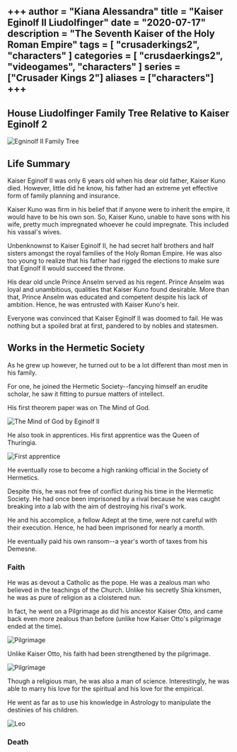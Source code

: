 +++
author = "Kiana Alessandra"
title = "Kaiser Eginolf II Liudolfinger"
date = "2020-07-17"
description = "The Seventh Kaiser of the Holy Roman Empire"
tags = [
    "crusaderkings2",
    "characters"
]
categories = [
    "crusdaerkings2",
    "videogames",
    "characters"
]
series = ["Crusader Kings 2"]
aliases = ["characters"]
+++
---

## House Liudolfinger Family Tree Relative to Kaiser Eginolf 2

![Egninolf II Family Tree](/Eginolf22FamilyTree.png)

## Life Summary

Kaiser Eginolf II was only 6 years old when his dear old father, Kaiser Kuno died. However, little did he know, his father had an extreme yet effective form of family planning and insurance. 

Kaiser Kuno was firm in his belief that if anyone were to inherit the empire, it would have to be his own son. So, Kaiser Kuno, unable to have sons with his wife, pretty much impregnated whoever he could impregnate. This included his vassal's wives. 

Unbenknownst to Kaiser Eginolf II, he had secret half brothers and half sisters amongst the royal families of the Holy Roman Empire. He was also too young to realize that his father had rigged the elections to make sure that Eginolf II would succeed the throne.

His dear old uncle Prince Anselm served as his regent. Prince Anselm was loyal and unambitious, qualities that Kaiser Kuno found desirable. More than that, Prince Anselm was educated and competent despite his lack of ambition. Hence, he was entrusted with Kaiser Kuno's heir.

Everyone was convinced that Kaiser Eginolf II was doomed to fail. He was nothing but a spoiled brat at first, pandered to by nobles and statesmen.

## Works in the Hermetic Society

As he grew up however, he turned out to be a lot different than most men in his family. 

For one, he joined the Hermetic Society--fancying himself an erudite scholar, he saw it fitting to pursue matters of intellect.

His first theorem paper was on The Mind of God. 

![The Mind of God by Eginolf II](/Eginolf221.png)

He also took in apprentices. His first apprentice was the Queen of Thuringia.

![First apprentice](/Eginolf223.png)

He eventually rose to become a high ranking official in the Society of Hermetics.

Despite this, he was not free of conflict during his time in the Hermetic Society. He had once been imprisoned by a rival because he was caught breaking into a lab with the aim of destroying his rival's work.

He and his accomplice, a fellow Adept at the time, were not careful with their execution. Hence, he had been imprisoned for nearly a month.

He eventually paid his own ransom--a year's worth of taxes from his Demesne.

### Faith

He was as devout a Catholic as the pope. He was a zealous man who believed in the teachings of the Church. Unlike his secretly Shia kinsmen, he was as pure of religion as a cloistered nun. 

In fact, he went on a Pilgrimage as did his ancestor Kaiser Otto, and came back even more zealous than before (unlike how Kaiser Otto's pilgrimage ended at the time).

![Pilgrimage](/Eginolf224.png)

Unlike Kaiser Otto, his faith had been strengthened by the pilgrimage.

![Pilgrimage](/Eginolf225.png)

Though a religious man, he was also a man of science. Interestingly, he was able to marry his love for the spiritual and his love for the empirical.

He went as far as to use his knowledge in Astrology to manipulate the destinies of his children.

![Leo](/Eginolf226.png)

### Death

